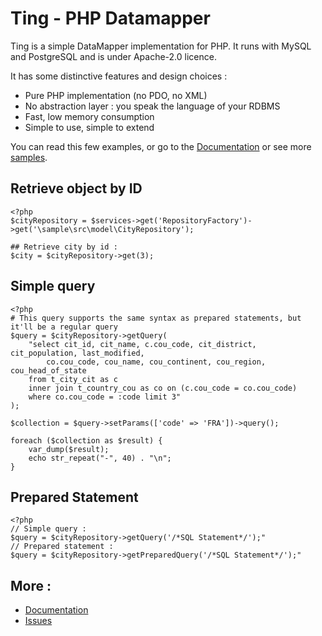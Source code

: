 # Ting - PHP Datamapper

Ting is a simple DataMapper implementation for PHP. It runs with MySQL and PostgreSQL and is
under Apache-2.0 licence.

It has some distinctive features and design choices :

* Pure PHP implementation (no PDO, no XML)
* No abstraction layer : you speak the language of your RDBMS
* Fast, low memory consumption
* Simple to use, simple to extend

You can read this few examples, or go to the [Documentation](http://tech.ccmbg.com/ting/doc/en/index.html)
or see more [samples](https://bitbucket.org/ccmbenchmark/ting/src/).

## Retrieve object by ID

    <?php
    $cityRepository = $services->get('RepositoryFactory')->get('\sample\src\model\CityRepository');

    ## Retrieve city by id :
    $city = $cityRepository->get(3);

## Simple query

    <?php
    # This query supports the same syntax as prepared statements, but it'll be a regular query
    $query = $cityRepository->getQuery(
        "select cit_id, cit_name, c.cou_code, cit_district, cit_population, last_modified,
            co.cou_code, cou_name, cou_continent, cou_region, cou_head_of_state
        from t_city_cit as c
        inner join t_country_cou as co on (c.cou_code = co.cou_code)
        where co.cou_code = :code limit 3"
    );

    $collection = $query->setParams(['code' => 'FRA'])->query();

    foreach ($collection as $result) {
        var_dump($result);
        echo str_repeat("-", 40) . "\n";
    }

## Prepared Statement

    <?php
    // Simple query :
    $query = $cityRepository->getQuery('/*SQL Statement*/');"
    // Prepared statement :
    $query = $cityRepository->getPreparedQuery('/*SQL Statement*/');"

## More :
* [Documentation](http://tech.ccmbg.com/ting/doc/en/index.html)
* [Issues](https://bitbucket.org/ccmbenchmark/ting/issues)